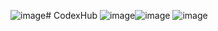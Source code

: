 ![image](https://github.com/Raheelkhan-05/CodexHub/assets/140732511/267339de-da92-48eb-9924-ae75d82377d1)# CodexHub
![image](https://github.com/Raheelkhan-05/CodexHub/assets/140732511/1e779cfa-f4a6-4fb5-907e-eeeace879a8e)![image](https://github.com/Raheelkhan-05/CodexHub/assets/140732511/20faff65-381d-4762-88f2-1d751c8f72a9)
![image](https://github.com/Raheelkhan-05/CodexHub/assets/140732511/75fb9c85-066d-4b35-b35d-dc56913323bc)


